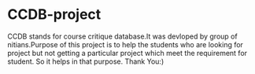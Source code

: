 # CCDB-project
CCDB stands for course critique database.It was devloped by group of nitians.Purpose of this project is to help the students who are looking for project but not getting a particular project which meet the requirement for student. So it helps in that purpose.
Thank You:)
